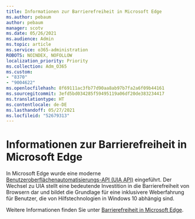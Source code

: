 ```yaml
---
title: Informationen zur Barrierefreiheit in Microsoft Edge
ms.author: pebaum
author: pebaum
manager: scotv
ms.date: 05/26/2021
ms.audience: Admin
ms.topic: article
ms.service: o365-administration
ROBOTS: NOINDEX, NOFOLLOW
localization_priority: Priority
ms.collection: Adm_O365
ms.custom:
- "8370"
- "9004622"
ms.openlocfilehash: 8f69111ac3fb77d90aa8ab97b7fa2a6f09b44161
ms.sourcegitcommit: 3efd5bd034285f59495119a06df20de383234417
ms.translationtype: HT
ms.contentlocale: de-DE
ms.lasthandoff: 05/27/2021
ms.locfileid: "52679313"
---
```

# <a name="learn-about-accessibility-in-microsoft-edge"></a>Informationen zur Barrierefreiheit in Microsoft Edge

In Microsoft Edge wurde eine moderne [Benutzeroberflächenautomatisierungs-API (UIA API)](https://go.microsoft.com/fwlink/?linkid=2153423) eingeführt. Der Wechsel zu UIA stellt eine bedeutende Investition in die Barrierefreiheit von Browsern dar und bildet die Grundlage für eine inklusivere Weberfahrung für Benutzer, die von Hilfstechnologien in Windows 10 abhängig sind. 

Weitere Informationen finden Sie unter [Barrierefreiheit in Microsoft Edge](https://go.microsoft.com/fwlink/?linkid=2153512).
